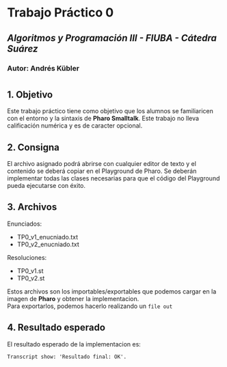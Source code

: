 # Trabajo Práctico 0
## *Algoritmos y Programación III - FIUBA - Cátedra Suárez* 
### Autor: Andrés Kübler
#

##  **1. Objetivo**
Este trabajo práctico tiene como objetivo que los alumnos se familiaricen con el entorno y la sintaxis de **Pharo Smalltalk**. Este trabajo no lleva calificación numérica y es de caracter opcional.

## **2. Consigna**
El archivo asignado podrá abrirse con cualquier editor de texto y el contenido se deberá copiar en el Playground de Pharo. Se deberán implementar todas las clases necesarias para que el código del Playground pueda ejecutarse con éxito.

## **3. Archivos**
Enunciados:
 - TP0_v1_enucniado.txt
 - TP0_v2_enucniado.txt

Resoluciones:
 - TP0_v1.st
 - TP0_v2.st

Estos archivos son los importables/exportables que podemos cargar en la imagen de **Pharo** y obtener la implementacion.<br>
Para exportarlos, podemos hacerlo realizando un ``file out``

## **4. Resultado esperado**
El resultado esperado de la implementacion es:

``Transcript show: 'Resultado final: OK'.``